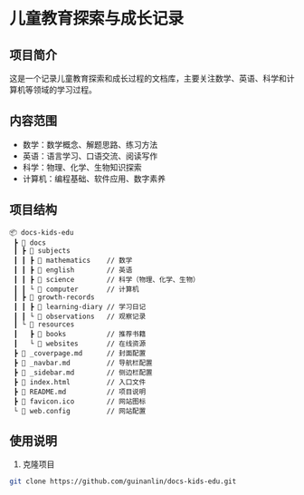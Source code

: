 # 儿童教育探索与成长记录

## 项目简介
这是一个记录儿童教育探索和成长过程的文档库，主要关注数学、英语、科学和计算机等领域的学习过程。

## 内容范围
- 数学：数学概念、解题思路、练习方法
- 英语：语言学习、口语交流、阅读写作
- 科学：物理、化学、生物知识探索
- 计算机：编程基础、软件应用、数字素养

## 项目结构

```tree
📦 docs-kids-edu
 ┣ 📂 docs
 ┃ ┣ 📂 subjects
 ┃ ┃ ┣ 📂 mathematics    // 数学
 ┃ ┃ ┣ 📂 english        // 英语
 ┃ ┃ ┣ 📂 science        // 科学（物理、化学、生物）
 ┃ ┃ └ 📂 computer       // 计算机
 ┃ ┣ 📂 growth-records
 ┃ ┃ ┣ 📂 learning-diary // 学习日记
 ┃ ┃ └ 📂 observations   // 观察记录
 ┃ └ 📂 resources
 ┃   ┣ 📂 books          // 推荐书籍
 ┃   └ 📂 websites       // 在线资源
 ┣ 📜 _coverpage.md      // 封面配置
 ┣ 📜 _navbar.md         // 导航栏配置
 ┣ 📜 _sidebar.md        // 侧边栏配置
 ┣ 📜 index.html         // 入口文件
 ┣ 📜 README.md          // 项目说明
 ┣ 📜 favicon.ico        // 网站图标
 └ 📜 web.config         // 网站配置
```

## 使用说明
1. 克隆项目
```bash
git clone https://github.com/guinanlin/docs-kids-edu.git
```
